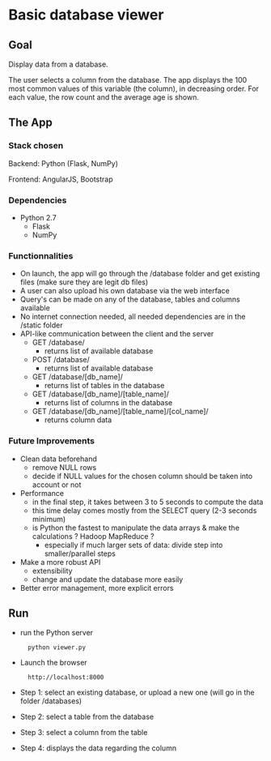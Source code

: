 # Basic database viewer

## Goal

Display data from a database.

The user selects a column from the database. The app displays the 100 most common values of this variable (the column), in decreasing order. For each value, the row count and the average age is shown.


## The App

### Stack chosen

Backend: Python (Flask, NumPy)

Frontend: AngularJS, Bootstrap


### Dependencies

- Python 2.7
	- Flask
	- NumPy


### Functionnalities

- On launch, the app will go through the /database folder and get existing files (make sure they are legit db files)
- A user can also upload his own database via the web interface
- Query's can be made on any of the database, tables and columns available
- No internet connection needed, all needed dependencies are in the /static folder
- API-like communication between the client and the server
	- GET /database/
		- returns list of available database
	- POST /database/
		- returns list of available database
	- GET /database/[db_name]/
		- returns list of tables in the database
	- GET /database/[db_name]/[table_name]/
		- returns list of columns in the database
	- GET /database/[db_name]/[table_name]/[col_name]/
		- returns column data


### Future Improvements

- Clean data beforehand
	- remove NULL rows
	- decide if NULL values for the chosen column should be taken into account or not
- Performance
	- in the final step, it takes between 3 to 5 seconds to compute the data
	- this time delay comes mostly from the SELECT query (2-3 seconds minimum)
	- is Python the fastest to manipulate the data arrays & make the calculations ? Hadoop MapReduce ?
		- especially if much larger sets of data: divide step into smaller/parallel steps
- Make a more robust API
	- extensibility
	- change and update the database more easily
- Better error management, more explicit errors


## Run

- run the Python server

		python viewer.py

- Launch the browser

		http://localhost:8000

- Step 1: select an existing database, or upload a new one (will go in the folder /databases)

- Step 2: select a table from the database

- Step 3: select a column from the table

- Step 4: displays the data regarding the column